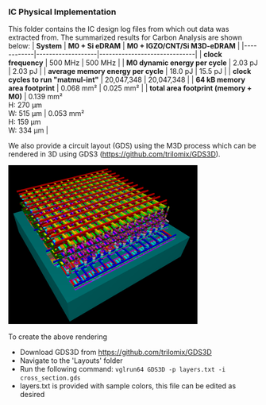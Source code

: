 ### IC Physical Implementation ###

This folder contains the IC design log files from which out data was extracted from. The summarized results for Carbon Analysis are shown below:
| **System** | **M0 + Si eDRAM** | **M0 + IGZO/CNT/Si M3D-eDRAM** |
|------------|-------------------|------------------------------|
| **clock frequency** | 500 MHz | 500 MHz |
| **M0 dynamic energy per cycle** | 2.03 pJ | 2.03 pJ |
| **average memory energy per cycle** | 18.0 pJ | 15.5 pJ |
| **clock cycles to run "matmul-int"** | 20,047,348 | 20,047,348 |
| **64 kB memory area footprint** | 0.068 mm² | 0.025 mm² |
| **total area footprint (memory + M0)** | 0.139 mm²<br>H: 270 μm<br>W: 515 μm | 0.053 mm²<br>H: 159 μm<br>W: 334 μm |

We also provide a circuit layout (GDS) using the M3D process which can be rendered in 3D using GDS3 (https://github.com/trilomix/GDS3D).

![GDS3D Layout Cross Section Rendering](https://raw.githubusercontent.com/Harvard-NanoDesign/DATE25_PPAtC/main/IC%20Design/Layouts/cross_section3d.png)

To create the above rendering
- Download GDS3D from https://github.com/trilomix/GDS3D
- Navigate to the 'Layouts' folder
- Run the following command: `vglrun64 GDS3D -p layers.txt -i cross_section.gds`
- layers.txt is provided with sample colors, this file can be edited as desired
